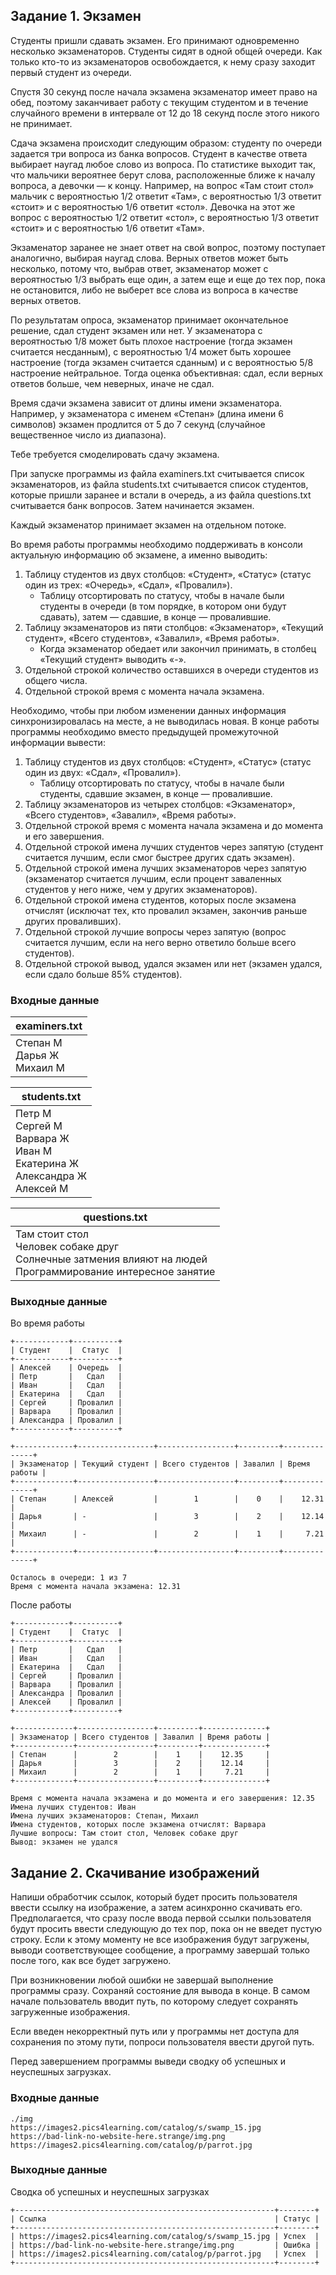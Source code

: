 
## Задание 1. Экзамен

Студенты пришли сдавать экзамен. Его принимают одновременно несколько экзаменаторов. Студенты сидят в одной общей очереди. Как только кто-то из экзаменаторов освобождается, к нему сразу заходит первый студент из очереди.

Спустя 30 секунд после начала экзамена экзаменатор имеет право на обед, поэтому заканчивает работу с текущим студентом и в течение случайного времени в интервале от 12 до 18 секунд после этого никого не принимает.

Сдача экзамена происходит следующим образом: студенту по очереди задается три вопроса из банка вопросов. Студент в качестве ответа выбирает наугад любое слово из вопроса. По статистике выходит так, что мальчики вероятнее берут слова, расположенные ближе к началу вопроса, а девочки — к концу. Например, на вопрос «Там стоит стол» мальчик с вероятностью 1/2 ответит «Там», с вероятностью 1/3 ответит «стоит» и с вероятностью 1/6 ответит «стол». Девочка на этот же вопрос с вероятностью 1/2 ответит «стол», с вероятностью 1/3 ответит «стоит» и с вероятностью 1/6 ответит «Там». 

Экзаменатор заранее не знает ответ на свой вопрос, поэтому поступает аналогично, выбирая наугад слова. Верных ответов может быть несколько, потому что, выбрав ответ, экзаменатор может с вероятностью 1/3 выбрать еще один, а затем еще и еще до тех пор, пока не остановится, либо не выберет все слова из вопроса в качестве верных ответов. 

По результатам опроса, экзаменатор принимает окончательное решение, сдал студент экзамен или нет. У экзаменатора с вероятностью 1/8 может быть плохое настроение (тогда экзамен считается несданным), с вероятностью 1/4 может быть хорошее настроение (тогда экзамен считается сданным) и с вероятностью 5/8 настроение нейтральное. Тогда оценка объективная: сдал, если верных ответов больше, чем неверных, иначе не сдал.

Время сдачи экзамена зависит от длины имени экзаменатора. Например, у экзаменатора с именем «Степан» (длина имени 6 символов) экзамен продлится от 5 до 7 секунд (случайное вещественное число из диапазона).

Тебе требуется смоделировать сдачу экзамена.

При запуске программы из файла examiners.txt считывается список экзаменаторов, из файла students.txt считывается список студентов, которые пришли заранее и встали в очередь, а из файла questions.txt считывается банк вопросов. Затем начинается экзамен.

Каждый экзаменатор принимает экзамен на отдельном потоке.

Во время работы программы необходимо поддерживать в консоли актуальную информацию об экзамене, а именно выводить:

1. Таблицу студентов из двух столбцов: «Студент», «Статус» (статус один из трех: «Очередь», «Сдал», «Провалил»). 
   - Таблицу отсортировать по статусу, чтобы в начале были студенты в очереди (в том порядке, в котором они будут сдавать), затем — сдавшие, в конце — провалившие.
2. Таблицу экзаменаторов из пяти столбцов: «Экзаменатор», «Текущий студент», «Всего студентов», «Завалил», «Время работы».
   - Когда экзаменатор обедает или закончил принимать, в столбец «Текущий студент» выводить «-».
3. Отдельной строкой количество оставшихся в очереди студентов из общего числа.
4. Отдельной строкой время с момента начала экзамена.

Необходимо, чтобы при любом изменении данных информация синхронизировалась на месте, а не выводилась новая. В конце работы программы необходимо вместо предыдущей промежуточной информации вывести:

1. Таблицу студентов из двух столбцов: «Студент», «Статус» (статус один из двух: «Сдал», «Провалил»).
   - Таблицу отсортировать по статусу, чтобы в начале были студенты, сдавшие экзамен, в конце — провалившие.
2. Таблицу экзаменаторов из четырех столбцов: «Экзаменатор», «Всего студентов», «Завалил», «Время работы».
3. Отдельной строкой время с момента начала экзамена и до момента и его завершения.
4. Отдельной строкой имена лучших студентов через запятую (студент считается лучшим, если смог быстрее других сдать экзамен).
5. Отдельной строкой имена лучших экзаменаторов через запятую (экзаменатор считается лучшим, если процент заваленных студентов у него ниже, чем у других экзаменаторов).
6. Отдельной строкой имена студентов, которых после экзамена отчислят (исключат тех, кто провалил экзамен, закончив раньше других проваливших).
7. Отдельной строкой лучшие вопросы через запятую (вопрос считается лучшим, если на него верно ответило больше всего студентов).
8. Отдельной строкой вывод, удался экзамен или нет (экзамен удался, если сдало больше 85% студентов).

### Входные данные

| examiners.txt |
| ------ |
| Степан М <br/>Дарья Ж <br/>Михаил М |

| students.txt |
| ------ |
| Петр М<br/>Сергей М<br/>Варвара Ж<br/>Иван М<br/>Екатерина Ж<br/>Александра Ж<br/>Алексей М |

| questions.txt |
| ------ |
| Там стоит стол<br/>Человек собаке друг<br/>Солнечные затмения влияют на людей<br/>Программирование интересное занятие |

### Выходные данные

Во время работы

```
+------------+----------+
| Студент    |  Статус  |
+------------+----------+
| Алексей    | Очередь  |
| Петр       |   Сдал   |
| Иван       |   Сдал   |
| Екатерина  |   Сдал   |
| Сергей     | Провалил |
| Варвара    | Провалил |
| Александра | Провалил |
+------------+----------+

+-------------+-----------------+-----------------+---------+--------------+
| Экзаменатор | Текущий студент | Всего студентов | Завалил | Время работы |
+-------------+-----------------+-----------------+---------+--------------+
| Степан      | Алексей         |        1        |    0    |    12.31     |
| Дарья       | -               |        3        |    2    |    12.14     |
| Михаил      | -               |        2        |    1    |     7.21     |
+-------------+-----------------+-----------------+---------+--------------+

Осталось в очереди: 1 из 7
Время с момента начала экзамена: 12.31
```

После работы

```
+------------+----------+
| Студент    |  Статус  |
+------------+----------+
| Петр       |   Сдал   |
| Иван       |   Сдал   |
| Екатерина  |   Сдал   |
| Сергей     | Провалил |
| Варвара    | Провалил |
| Александра | Провалил |
| Алексей    | Провалил |
+------------+----------+

+-------------+-----------------+---------+--------------+
| Экзаменатор | Всего студентов | Завалил | Время работы |
+-------------+-----------------+---------+--------------+
| Степан      |        2        |    1    |    12.35     |
| Дарья       |        3        |    2    |    12.14     |
| Михаил      |        2        |    1    |     7.21     |
+-------------+-----------------+---------+--------------+

Время с момента начала экзамена и до момента и его завершения: 12.35
Имена лучших студентов: Иван
Имена лучших экзаменаторов: Степан, Михаил
Имена студентов, которых после экзамена отчислят: Варвара
Лучшие вопросы: Там стоит стол, Человек собаке друг
Вывод: экзамен не удался
```

## Задание 2. Скачивание изображений

Напиши обработчик ссылок, который будет просить пользователя ввести ссылку на изображение, а затем асинхронно скачивать его. Предполагается, что сразу после ввода первой ссылки пользователя будут просить ввести следующую до тех пор, пока он не введет пустую строку. Если к этому моменту не все изображения будут загружены, выводи соответствующее сообщение, а программу завершай только после того, как все будет загружено.

При возникновении любой ошибки не завершай выполнение программы сразу. Сохраняй состояние для вывода в конце. В самом начале пользователь вводит путь, по которому следует сохранять загруженные изображения.

Если введен некорректный путь или у программы нет доступа для сохранения по этому пути, попроси пользователя ввести другой путь. 

Перед завершением программы выведи сводку об успешных и неуспешных загрузках.

### Входные данные

```
./img
https://images2.pics4learning.com/catalog/s/swamp_15.jpg
https://bad-link-no-website-here.strange/img.png
https://images2.pics4learning.com/catalog/p/parrot.jpg

```

### Выходные данные

Сводка об успешных и неуспешных загрузках

```
+----------------------------------------------------------+--------+
| Ссылка                                                   | Статус |
+----------------------------------------------------------+--------+
| https://images2.pics4learning.com/catalog/s/swamp_15.jpg | Успех  |
| https://bad-link-no-website-here.strange/img.png         | Ошибка |
| https://images2.pics4learning.com/catalog/p/parrot.jpg   | Успех  |
+----------------------------------------------------------+--------+
```
